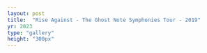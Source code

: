 ```yaml
---
layout: post
title:  "Rise Against - The Ghost Note Symphonies Tour - 2019"
yr: 2023
type: "gallery"
height: "300px"
---
```


